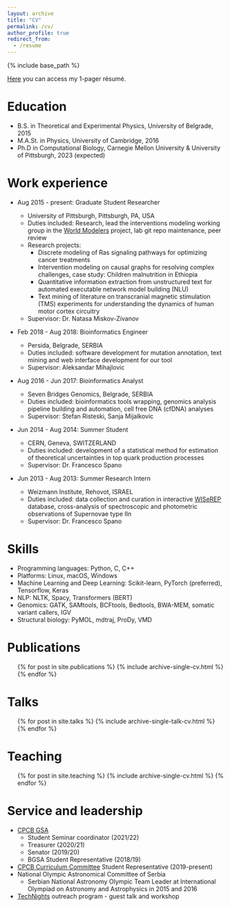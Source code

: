 ```yaml
---
layout: archive
title: "CV"
permalink: /cv/
author_profile: true
redirect_from:
  - /resume
---
```


{% include base_path %}

[Here](https://github.com/Stefan-Andjelkovic-Pitt/stefan-andjelkovic-pitt.github.io/raw/master/files/Andjelkovic_Stefan_Resume_2022.pdf) you can access my 1-pager résumé.

Education
======
* B.S. in Theoretical and Experimental Physics, University of Belgrade, 2015
* M.A.St. in Physics, University of Cambridge, 2016
* Ph.D in Computational Biology, Carnegie Mellon University & University of Pittsburgh, 2023 (expected)

Work experience
======
* Aug 2015 - present: Graduate Student Researcher
  * University of Pittsburgh, Pittsburgh, PA, USA
  * Duties included: Research, lead the interventions modeling working group in the [World Modelers](https://www.darpa.mil/program/world-modelers) project, lab git repo maintenance, peer review
  * Research projects:
    * Discrete modeling of Ras signaling pathways for optimizing cancer treatments
    * Intervention modeling on causal graphs for resolving complex challenges, case study: Children malnutrition in Ethiopia
    * Quantitative information extraction from unstructured text for automated executable network model building (NLU)
    * Text mining of literature on transcranial magnetic stimulation (TMS) experiments for understanding the dynamics of human motor cortex circuitry
  * Supervisor: Dr. Natasa Miskov-Zivanov

* Feb 2018 - Aug 2018: Bioinformatics Engineer
  * Persida, Belgrade, SERBIA
  * Duties included: software development for mutation annotation, text mining and web interface development for our tool
  * Supervisor: Aleksandar Mihajlovic

* Aug 2016 - Jun 2017: Bioinformatics Analyst
  * Seven Bridges Genomics, Belgrade, SERBIA
  * Duties included: bioinformatics tools wrapping, genomics analysis pipeline building and automation, cell free DNA (cfDNA) analyses
  * Supervisor: Stefan Risteski, Sanja Mijalkovic

* Jun 2014 - Aug 2014: Summer Student
  * CERN, Geneva, SWITZERLAND
  * Duties included: development of a statistical method for estimation of theoretical uncertainties in top quark production processes
  * Supervisor: Dr. Francesco Spano

* Jun 2013 - Aug 2013: Summer Research Intern
  * Weizmann Institute, Rehovot, ISRAEL
  * Duties included: data collection and curation in interactive [WISeREP](https://www.wiserep.org) database, cross-analysis of spectroscopic and photometric observations of Supernovae type IIn
  * Supervisor: Dr. Francesco Spano
  
Skills
======
* Programming languages: Python, C, C++
* Platforms: Linux, macOS, Windows
* Machine Learning and Deep Learning: Scikit-learn, PyTorch (preferred), Tensorflow, Keras
* NLP: NLTK, Spacy, Transformers (BERT)
* Genomics: GATK, SAMtools, BCFtools, Bedtools, BWA-MEM, somatic variant callers, IGV
* Structural biology: PyMOL, mdtraj, ProDy, VMD

Publications
======
  <ul>{% for post in site.publications %}
    {% include archive-single-cv.html %}
  {% endfor %}</ul>
  
Talks
======
  <ul>{% for post in site.talks %}
    {% include archive-single-talk-cv.html %}
  {% endfor %}</ul>
  
Teaching
======
  <ul>{% for post in site.teaching %}
    {% include archive-single-cv.html %}
  {% endfor %}</ul>
  
Service and leadership
======
* [CPCB GSA](http://www.compbio.cmu.edu/people/committees/)
  * Student Seminar coordinator (2021/22)
  * Treasurer (2020/21)
  * Senator (2019/20)
  * BGSA Student Representative (2018/19)
* [CPCB Curriculum Committee](http://www.compbio.cmu.edu/people/committees/) Student Representative (2019-present)
* National Olympic Astronomical Committee of Serbia
  * Serbian National Astronomy Olympic Team Leader at International Olympiad on Astronomy and Astrophysics in 2015 and 2016
* [TechNights](https://www.cmu.edu/scs/technights/index.html) outreach program - guest talk and workshop
